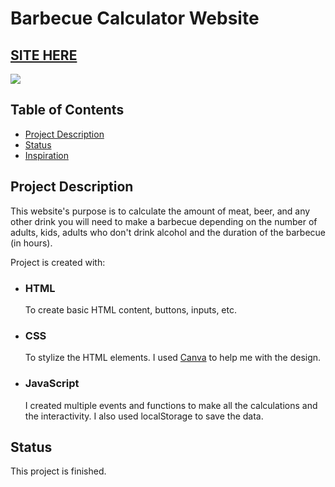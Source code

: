 # Barbecue Calculator Website

## [SITE HERE](https://isabdch.github.io/bbq-calculator/)
![](images/)

## Table of Contents

- [Project Description](#project-description)
- [Status](#status)
- [Inspiration](#inspiration)

## Project Description

This website's purpose is to calculate the amount of meat, beer, and any other drink you will need to make a barbecue depending on the number of adults, kids, adults who don't drink alcohol and the duration of the barbecue (in hours).

Project is created with:

- ### HTML

  To create basic HTML content, buttons, inputs, etc.

- ### CSS

  To stylize the HTML elements. I used [Canva](https://www.canva.com/) to help me with the design.

- ### JavaScript

  I created multiple events and functions to make all the calculations and the interactivity. I also used localStorage to save the data.

## Status

This project is finished. 
